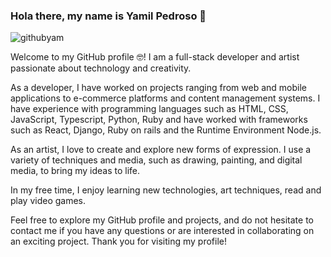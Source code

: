 
<h3>Hola there, my name is Yamil Pedroso 👋</h3> 

![githubyam](https://github.com/Yamil-Pedroso/Yamil-Pedroso/issues/1#issuecomment-2016590037)


Welcome to my GitHub profile 🤓! I am a full-stack developer and artist passionate about technology and creativity.

As a developer, I have worked on projects ranging from web and mobile applications to e-commerce platforms and content management systems. I have experience with programming languages such as HTML, CSS, JavaScript, Typescript, Python, Ruby and have worked with frameworks such as React, Django, Ruby on rails and the Runtime Environment Node.js.

As an artist, I love to create and explore new forms of expression. I use a variety of techniques and media, such as drawing, painting, and digital media, to bring my ideas to life.

In my free time, I enjoy learning new technologies, art techniques, read and play video games.

Feel free to explore my GitHub profile and projects, and do not hesitate to contact me if you have any questions or are interested in collaborating on an exciting project. Thank you for visiting my profile!
